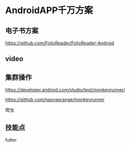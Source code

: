 # AndroidAPP千万方案

## 电子书方案

https://github.com/FolioReader/FolioReader-Android

## video



## 集群操作

https://developer.android.com/studio/test/monkeyrunner/

https://github.com/naonaorange/monkeyrunner

爬虫


## 技能点

futter



